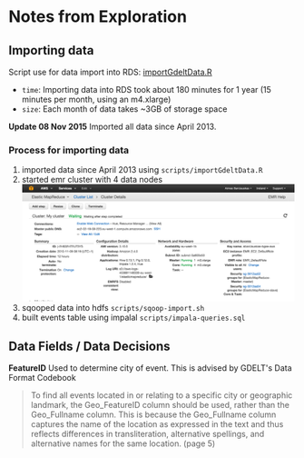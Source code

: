 # Notes from Exploration

## Importing data

Script use for data import into RDS: [importGdeltData.R](../scripts/importGdeltData.R)

* `time`: Importing data into RDS took about 180 minutes for 1 year (15 minutes per month, using an m4.xlarge)
* `size`: Each month of data takes ~3GB of storage space

**Update 08 Nov 2015** Imported all data since April 2013.

### Process for importing data

1. imported data since April 2013 using `scripts/importGdeltData.R`
2. started emr cluster with 4 data nodes ![cluster configuration](cluster-config.png)
3. sqooped data into hdfs `scripts/sqoop-import.sh`
4. built events table using impalal `scripts/impala-queries.sql`

## Data Fields / Data Decisions

**FeatureID** Used to determine city of event. This is advised by GDELT's Data Format Codebook

> To find all events located in or relating to a specific city or geographic landmark, the Geo_FeatureID column should be used, rather than the Geo_Fullname column. This is because the Geo_Fullname column captures the name of the location as expressed in the text and thus reflects differences in transliteration, alternative spellings, and alternative names for the same location. (page 5)

